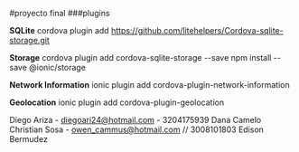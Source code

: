 #proyecto final
###plugins

**SQLite**
cordova plugin add https://github.com/litehelpers/Cordova-sqlite-storage.git


**Storage**
cordova plugin add cordova-sqlite-storage --save
npm install --save @ionic/storage

**Network Information**
ionic plugin add cordova-plugin-network-information

**Geolocation**
ionic plugin add cordova-plugin-geolocation



Diego Ariza - diegoari24@hotmail.com - 3204175939
Dana Camelo
Christian Sosa - owen_cammus@hotmail.com // 3008101803
Edison Bermudez
